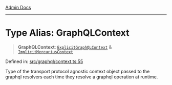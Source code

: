 [Admin Docs](/)

***

# Type Alias: GraphQLContext

> **GraphQLContext**: [`ExplicitGraphQLContext`](ExplicitGraphQLContext.md) & [`ImplicitMercuriusContext`](ImplicitMercuriusContext.md)

Defined in: [src/graphql/context.ts:55](https://github.com/PratapRathi/talawa-api/blob/8be1a1231af103d298d6621405c956dc45d3a73a/src/graphql/context.ts#L55)

Type of the transport protocol agnostic context object passed to the graphql resolvers each time they resolve a graphql operation at runtime.
